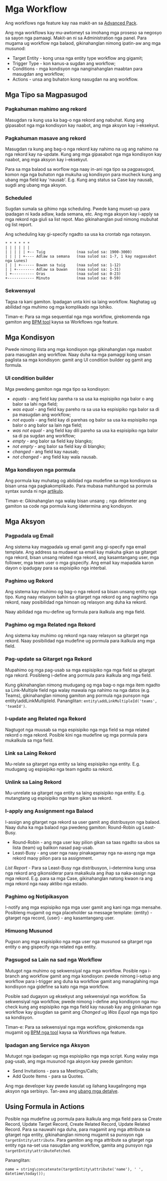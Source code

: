 # Mga Workflow

Ang workflows nga feature kay naa makit-an sa [Advanced Pack](https://www.espocrm.com/extensions/advanced-pack/).

Ang mga workflows kay mu-awtomeyt sa imohang mga proseso sa negosyo sa sayon nga pamaagi. Makit-an ni sa Administration nga panel. Para mugama ug workflow nga balaod, gikinahanglan nimong ipatin-aw ang mga musunod:

* Target Entity - kong unsa nga entity type workflow ang gigamit;
* Trigger Type - kon kanus-a sugdan ang workflow;
* Conditions - mga kondisyon nga nanginahanglan maabtan para masugdan ang workflow;
* Actions - unsa ang buhaton kong nasugdan na ang workflow.


## Mga Tipo sa Magpasugod

### Pagkahuman mahimo ang rekord

Masugdan ra kung usa ka bag-o nga rekord ang nabuhat. Kung ang gipasabot nga mga kondisyon kay naabot, ang mga aksyon kay i-eksekyut.

### Pagkahuman masave ang rekord

Masugdan ra kung ang bag-o nga rekord kay nahimo na ug ang nahimo na nga rekord kay na-update. Kung ang mga gipasabot nga mga kondisyon kay naabot, ang mga aksyon kay i-eksekyut.

Para sa mga balaod sa worflow nga naay in-ani nga tipo sa pagpasugod, komon nga  nga buhaton nga mukuha ug kondisyon para mucheck kung ang ubang mga field kay 'nausab'. E.g. Kung ang status sa Case kay nausab, sugdi ang ubang mga aksyon.

### Scheduled

Sugdan sumala sa gihimo nga scheduling. Pwede kang muset-up para ipadagan ni kada adlaw, kada semana, etc. Ang mga aksyon kay i-apply sa mga rekord nga giuli sa list repot. Mao gikinahanglan pud nimong mubuhat og list report.

Ang scheduling kay gi-specify ngadto sa usa ka crontab nga notasyon.

```
* * * * * *
| | | | | |
| | | | | +-- Tuig              (naa sulod sa: 1900-3000)
| | | | +---- Adlaw sa semana   (naa sulod sa: 1-7, 1 kay nagpasabot nga Lunes)
| | | +------ Buwan sa tuig     (naa sulod sa: 1-12)
| | +-------- Adlaw sa buwan    (naa sulod sa: 1-31)
| +---------- Oras              (naa sulod sa: 0-23)
+------------ Minuto            (naa sulod sa: 0-59)
```

### Sekwensyal

Tagsa ra kani gamiton. Ipadagan unta kini sa laing workflow. Naghatag ug abilidad nga muhimo og mga komplikado nga lohiko.

Timan-e: Para sa mga sequential nga mga workflow, girekomenda nga gamiton ang [BPM tool](bpm.md) kaysa sa Workflows nga feature.

## Mga Kondisyon

Pwede nimong ilista ang mga kondisyon nga gikinahanglan nga maabot para masugdan ang workflow. Naay duha ka mga pamaggi kong unsan paglista sa mga kondisyon: gamit ang UI condition builder og gamit ang formula.

### UI condition builder

Mga pwedeng gamiton nga mga tipo sa kondisyon:

* _equals_ - ang field kay pareha ra sa usa ka espisipiko nga balor o ang balor sa lahi nga field;
* _was equal_ - ang field kay pareho ra sa usa ka espisipiko nga balor sa di pa masugdan ang workflow;
* _not equals_ - ang field kay di parehas og balor sa usa ka espisipiko nga balor o ang balor sa lain nga field;
* _was not equal_ - ang field kay dili pareho sa usa ka espisipiko nga balor sa di pa sugdan ang workflow;
* _empty_ - ang balor sa field kay blangko;
* _not empty_ - ang balor sa field kay di blangko;
* _changed_ - ang field kay nausab;
* _not changed_ - ang field kay wala nausab.

### Mga kondisyon nga pormula

Ang pormula kay muhatag og abilidad nga mudefine sa mga kondisyon sa bisan unsa nga pagkakomplikado. Para mubasa mahitungod sa pormula syntax sunda ni nga [artikulo](formula.md).

Timan-e: Gikinahanglan nga walay bisan unsang `;` nga delimeter ang gamiton sa code nga pormula kung idetermina ang kondisyon.

## Mga Aksyon

### Pagpadala ug Email

Ang sistema kay magpadala ug email gamit ang gi-specify nga email template. Ang address sa mudawat sa email kay makuha gikan sa gitarget nga rekord, bisan unsang related nga rekord, ang kasamtangang user, mga follower, mga team user o mga gispecify. Ang email kay mapadala karon dayon o ipadugay para sa espisipiko nga interbal.

### Paghimo ug Rekord

Ang sistema kay muhimo og bag-o nga rekord sa bisan unsang entity nga tipo. Kung naay relasyon bahin sa gitarget nga rekord og ang naghimo nga rekord, naay posibilidad nga himoan og relasyon ang duha ka rekord.

Naay abilidad nga mu-define ug formula para ikalkula ang mga field.

### Paghimo og mga Related nga Rekord

Ang sistema kay muhimo og rekord nga naay relasyon sa gitarget nga rekord. Naay posibilidad nga mudefine ug pormula para ikalkula ang mga field.

### Pag-update sa Gitarget nga Rekord

Mupahimo og mga pag-usab sa mga espisipiko nga mga field sa gitarget nga rekord. Posibleng i-define ang pormula para ikalkula ang mga field.

Kung gikinahanglan nimong mudugang og mga bag-o nga mga item ngadto sa Link-Multiple field nga walay mawala nga nahimo na nga datos (e.g. Teams), gikinahanglan nimong gamiton ang pormula nga punsyon nga entity\addLinkMultipleId. Pananglitan: `entity\addLinkMultipleId('teams', 'teamId')`.

### I-update ang Related nga Rekord

Nagtugot nga muusab sa mga espisipiko nga mga field sa mga related rekord o mga rekord. Posible kini nga mudefine ug mga pormula para mukalkula sa mga field.

### Link sa Laing Rekord

Mu-relate sa gitarget nga entity sa laing espisipiko nga entity. E.g. mudugang ug espisipiko nga team ngadto sa rekord.

### Unlink sa Laing Rekord

Mu-unrelate sa gitarget nga entity sa laing espisipiko nga entity. E.g. mutangtang ug espisipiko nga team gikan sa rekord.

### I-apply ang Assignment nga Balaod

I-assign ang gitarget nga rekord sa user gamit ang distribusyon nga balaod. Naay duha ka mga balaod nga pwedeng gamiton: Round-Robin ug Least-Busy.

* Round-Robin - ang mga user kay pilion gikan sa taas ngadto sa ubos sa lista (team) ug balikon nasad pag-usab.
* Least-Busy - ang user nga naay pinakagamay nga na-assng nga mga rekord maoy pilion para sa assignment.

_List Report_ - Para sa Least-Busy nga distribusyon, i-determina kung unsa nga rekord ang gikonsiderar para makalkula ang ihap sa naka-assign nga mga rekord. E.g. para sa mga Case, gikinahanglan natong kwaon ra ang mga rekord nga naay aktibo nga estado.

### Paghimo og Notipikasyon

I-notify ang mga espisipiko nga mga user gamit ang kani nga mga mensahe. Posibleng mugamit og mga placeholder sa message template: {entity} - gitarget nga record, {user} - ang kasamtangang user.

### Himuong Musunod

Pugson ang mga espisipiko nga mga user nga musunod sa gitarget nga entity o ang gispecify nga related nga entity.

### Pagsugod sa Lain na sad nga Workflow

Mutugot nga muhimo og sekwensiyal nga mga workflow. Posible nga i-branch ang workflow gamit ang mga kondisyon: pwede nimong i-setup ang workflow para i-trigger ang duha ka workflow gamit ang managlahing mga kondisyon nga gidefine sa kato nga mga workflow.

Posible sad dugayon ug eksekyut ang sekwensiyal nga workflow. Sa sekwensiyal nga workflow, pwede nimong i-define ang kondisyon nga mu-check kung ang espisipiko nga mga field kay nausab kay ang ginikanan nga workflow kay gisugdan sa gamit ang _Changed_ ug _Was Equal_ nga mga tipo sa kondisyon.

Timan-e: Para sa sekwensiyal nga mga workflow, girekomenda nga mugamit og [BPM nga tool](bpm.md) kaysa sa Workflows nga feature.

### Ipadagan ang Service nga Aksyon

Mutugot nga ipadagan ug mga espisipiko nga mga script. Kung walay mga pag-usab, ang mga musunod nga aksyon kay pwede gamiton:

* Send Invitations - para sa Meetings/Calls;
* Add Quote Items - para sa Quotes.

Ang mga developer kay pwede kasulat ug ilahang kaugalingong mga aksyon nga serbisyo. Tan-awa ang [ubang mga detalye](../development/workflow-service-actions.md).

## Using Formula in Actions

Posible nga mudefine ug pormula para ikalkula ang mga field para sa Create Record, Update Target Record, Create Related Record, Update Related Record. Para sa nauwahi nga duha, para magamit ang mga attribute sa gitarget nga entity, gikinahanglan nimong mugamit sa punsyon nga `targetEntity\attribute`. Para gamiton ang mga attribute sa gitarget nga entity nga na-set usa nasugdan ang workflow, gamita ang punsyon nga `targetEntity\attributeFetched`.

Pananglitan:
```
name = string\concatenate(targetEntity\attribute('name'), ' ', datetime\today());
```
